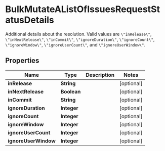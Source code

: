 

# BulkMutateAListOfIssuesRequestStatusDetails

Additional details about the resolution. Valid values are `\"inRelease\"`, `\"inNextRelease\"`, `\"inCommit\"`, `\"ignoreDuration\"`, `\"ignoreCount\"`, `\"ignoreWindow\"`, `\"ignoreUserCount\"`, and `\"ignoreUserWindow\"`.

## Properties

| Name | Type | Description | Notes |
|------------ | ------------- | ------------- | -------------|
|**inRelease** | **String** |  |  [optional] |
|**inNextRelease** | **Boolean** |  |  [optional] |
|**inCommit** | **String** |  |  [optional] |
|**ignoreDuration** | **Integer** |  |  [optional] |
|**ignoreCount** | **Integer** |  |  [optional] |
|**ignoreWindow** | **Integer** |  |  [optional] |
|**ignoreUserCount** | **Integer** |  |  [optional] |
|**ignoreUserWindow** | **Integer** |  |  [optional] |




